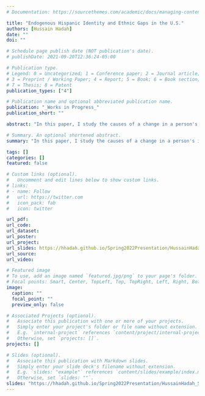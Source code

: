 ```yaml
---
# Documentation: https://sourcethemes.com/academic/docs/managing-content/

title: "Endogenous Hispanic Identity and Ethnic Gaps in the U.S."
authors: [Hussain Hadah]
date: ""
doi: ""

# Schedule page publish date (NOT publication's date).
# publishDate: 2021-09-20T12:36:24-05:00

# Publication type.
# Legend: 0 = Uncategorized; 1 = Conference paper; 2 = Journal article;
# 3 = Preprint / Working Paper; 4 = Report; 5 = Book; 6 = Book section;
# 7 = Thesis; 8 = Patent
publication_types: ["4"]

# Publication name and optional abbreviated publication name.
publication: "_Works in Progress_"
publication_short: ""

abstract: "In this paper, I study the causes of a change in a person's identity. I also investigate whether a change in identity affects labor and marriage markets outcomes."

# Summary. An optional shortened abstract.
summary: "In this paper, I study the causes of a change in a person's identity. I also investigate whether a change in identity affects labor and marriage markets outcomes."

tags: []
categories: []
featured: false

# Custom links (optional).
#   Uncomment and edit lines below to show custom links.
# links:
# - name: Follow
#   url: https://twitter.com
#   icon_pack: fab
#   icon: twitter

url_pdf:
url_code:
url_dataset:
url_poster:
url_project:
url_slides: https://hhadah.github.io/Spring2022Presentation/HussainHadah_Spring2022.html
url_source:
url_video:

# Featured image
# To use, add an image named `featured.jpg/png` to your page's folder. 
# Focal points: Smart, Center, TopLeft, Top, TopRight, Left, Right, BottomLeft, Bottom, BottomRight.
image:
  caption: ""
  focal_point: ""
  preview_only: false

# Associated Projects (optional).
#   Associate this publication with one or more of your projects.
#   Simply enter your project's folder or file name without extension.
#   E.g. `internal-project` references `content/project/internal-project/index.md`.
#   Otherwise, set `projects: []`.
projects: []

# Slides (optional).
#   Associate this publication with Markdown slides.
#   Simply enter your slide deck's filename without extension.
#   E.g. `slides: "example"` references `content/slides/example/index.md`.
#   Otherwise, set `slides: ""`.
slides: "https://hhadah.github.io/Spring2022Presentation/HussainHadah_Spring2022.html#1"
---
```


